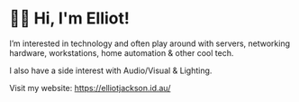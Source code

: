 # 👋🏻 Hi, I'm Elliot!

I’m interested in technology and often play around with servers, networking hardware, workstations, home automation & other cool tech.

I also have a side interest with Audio/Visual & Lighting.

Visit my website: https://elliotjackson.id.au/

<!---
ElliotJackson/ElliotJackson is a ✨ special ✨ repository because its `README.md` (this file) appears on your GitHub profile.
You can click the Preview link to take a look at your changes.
--->
